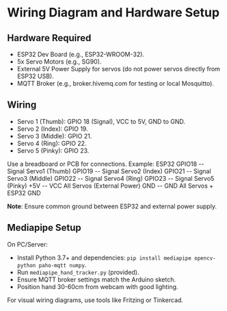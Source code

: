 # Wiring Diagram and Hardware Setup

## Hardware Required
- ESP32 Dev Board (e.g., ESP32-WROOM-32).
- 5x Servo Motors (e.g., SG90).
- External 5V Power Supply for servos (do not power servos directly from ESP32 USB).
- MQTT Broker (e.g., broker.hivemq.com for testing or local Mosquitto).

## Wiring
- Servo 1 (Thumb): GPIO 18 (Signal), VCC to 5V, GND to GND.
- Servo 2 (Index): GPIO 19.
- Servo 3 (Middle): GPIO 21.
- Servo 4 (Ring): GPIO 22.
- Servo 5 (Pinky): GPIO 23.

Use a breadboard or PCB for connections. Example:
ESP32
GPIO18 -- Signal Servo1 (Thumb)
GPIO19 -- Signal Servo2 (Index)
GPIO21 -- Signal Servo3 (Middle)
GPIO22 -- Signal Servo4 (Ring)
GPIO23 -- Signal Servo5 (Pinky)
+5V    -- VCC All Servos (External Power)
GND    -- GND All Servos + ESP32 GND


**Note**: Ensure common ground between ESP32 and external power supply.

## Mediapipe Setup
On PC/Server:
- Install Python 3.7+ and dependencies: `pip install mediapipe opencv-python paho-mqtt numpy`.
- Run `mediapipe_hand_tracker.py` (provided).
- Ensure MQTT broker settings match the Arduino sketch.
- Position hand 30-60cm from webcam with good lighting.

For visual wiring diagrams, use tools like Fritzing or Tinkercad.